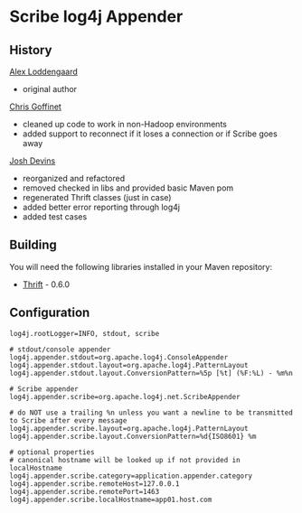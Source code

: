 Scribe log4j Appender
===

History
---

[Alex Loddengaard](http://github.com/alexlod/scribe-log4j-appender)

 * original author

[Chris Goffinet](http://github.com/lenn0x/Scribe-log4j-Appender)

 * cleaned up code to work in non-Hadoop environments
 * added support to reconnect if it loses a connection or if Scribe goes away

[Josh Devins](http://github.com/joshdevins/Scribe-log4j-Appender)

 * reorganized and refactored
 * removed checked in libs and provided basic Maven pom
 * regenerated Thrift classes (just in case)
 * added better error reporting through log4j
 * added test cases

Building
---

You will need the following libraries installed in your Maven repository:

 * [Thrift](http://thrift.apache.org) - 0.6.0

Configuration
---

	log4j.rootLogger=INFO, stdout, scribe
	
	# stdout/console appender
	log4j.appender.stdout=org.apache.log4j.ConsoleAppender
	log4j.appender.stdout.layout=org.apache.log4j.PatternLayout
	log4j.appender.stdout.layout.ConversionPattern=%5p [%t] (%F:%L) - %m%n

	# Scribe appender
	log4j.appender.scribe=org.apache.log4j.net.ScribeAppender

	# do NOT use a trailing %n unless you want a newline to be transmitted to Scribe after every message
	log4j.appender.scribe.layout=org.apache.log4j.PatternLayout
	log4j.appender.scribe.layout.ConversionPattern=%d{ISO8601} %m

	# optional properties
	# canonical hostname will be looked up if not provided in localHostname
	log4j.appender.scribe.category=application.appender.category
	log4j.appender.scribe.remoteHost=127.0.0.1
	log4j.appender.scribe.remotePort=1463
	log4j.appender.scribe.localHostname=app01.host.com

